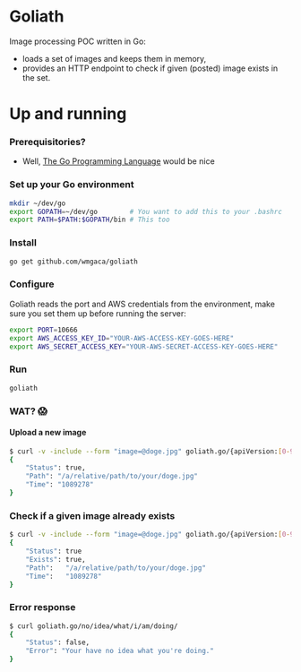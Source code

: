 # Goliath

Image processing POC written in Go:
* loads a set of images and keeps them in memory,
* provides an HTTP endpoint to check if given (posted) image exists
  in the set.

# Up and running

### Prerequisitories?
- Well, [The Go Programming Language](http://golang.org/doc/install)
  would be nice

### Set up your Go environment
```bash
mkdir ~/dev/go
export GOPATH=~/dev/go        # You want to add this to your .bashrc
export PATH=$PATH:$GOPATH/bin # This too
```

### Install
```bash
go get github.com/wmgaca/goliath
```

### Configure
Goliath reads the port and AWS credentials from the environment,
make sure you set them up before running the server:
```bash
export PORT=10666
export AWS_ACCESS_KEY_ID="YOUR-AWS-ACCESS-KEY-GOES-HERE"
export AWS_SECRET_ACCESS_KEY="YOUR-AWS-SECRET-ACCESS-KEY-GOES-HERE"
```

### Run
```bash
goliath
```

### WAT? :scream:

#### Upload a new image
```bash
$ curl -v -include --form "image=@doge.jpg" goliath.go/{apiVersion:[0-9\.]+}/upload/
{
    "Status": true,
    "Path": "/a/relative/path/to/your/doge.jpg"
    "Time": "1089278"
}
```

### Check if a given image already exists
```bash
$ curl -v -include --form "image=@doge.jpg" goliath.go/{apiVersion:[0-9\.]+}/check/{methodName:[a-z0-9]+}/
{
    "Status": true
    "Exists": true,
    "Path":   "/a/relative/path/to/your/doge.jpg"
    "Time":   "1089278"
}
```

### Error response
```bash
$ curl goliath.go/no/idea/what/i/am/doing/
{
    "Status": false,
    "Error": "Your have no idea what you're doing."
}
```

